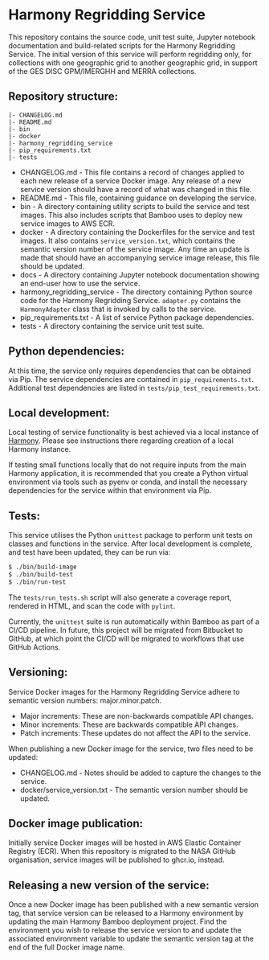 # Harmony Regridding Service

This repository contains the source code, unit test suite, Jupyter notebook
documentation and build-related scripts for the Harmony Regridding Service. The
initial version of this service will perform regridding only, for collections
with one geographic grid to another geographic grid, in support of the GES DISC
GPM/IMERGHH and MERRA collections.

## Repository structure:

```
|- CHANGELOG.md
|- README.md
|- bin
|- docker
|- harmony_regridding_service
|- pip_requirements.txt
|- tests
```

* CHANGELOG.md - This file contains a record of changes applied to each new
  release of a service Docker image. Any release of a new service version
  should have a record of what was changed in this file.
* README.md - This file, containing guidance on developing the service.
* bin - A directory containing utility scripts to build the service and test
  images. This also includes scripts that Bamboo uses to deploy new service
  images to AWS ECR.
* docker - A directory containing the Dockerfiles for the service and test
  images. It also contains `service_version.txt`, which contains the semantic
  version number of the service image. Any time an update is made that should
  have an accompanying service image release, this file should be updated.
* docs - A directory containing Jupyter notebook documentation showing an
  end-user how to use the service.
* harmony_regridding_service - The directory containing Python source code for
  the Harmony Regridding Service. `adapter.py` contains the `HarmonyAdapter`
  class that is invoked by calls to the service.
* pip_requirements.txt - A list of service Python package dependencies.
* tests - A directory containing the service unit test suite.

## Python dependencies:

At this time, the service only requires dependencies that can be obtained via
Pip. The service dependencies are contained in `pip_requirements.txt`.
Additional test dependencies are listed in `tests/pip_test_requirements.txt`.

## Local development:

Local testing of service functionality is best achieved via a local instance of
[Harmony](https://github.com/nasa/harmony). Please see instructions there
regarding creation of a local Harmony instance.

If testing small functions locally that do not require inputs from the main
Harmony application, it is recommended that you create a Python virtual
environment via tools such as pyenv or conda, and install the necessary
dependencies for the service within that environment via Pip.

## Tests:

This service utilises the Python `unittest` package to perform unit tests on
classes and functions in the service. After local development is complete, and
test have been updated, they can be run via:

```bash
$ ./bin/build-image
$ ./bin/build-test
$ ./bin/run-test
```

The `tests/run_tests.sh` script will also generate a coverage report, rendered
in HTML, and scan the code with `pylint`.

Currently, the `unittest` suite is run automatically within Bamboo as part of a
CI/CD pipeline. In future, this project will be migrated from Bitbucket to
GitHub, at which point the CI/CD will be migrated to workflows that use GitHub
Actions.

## Versioning:

Service Docker images for the Harmony Regridding Service adhere to semantic
version numbers: major.minor.patch.

* Major increments: These are non-backwards compatible API changes.
* Minor increments: These are backwards compatible API changes.
* Patch increments: These updates do not affect the API to the service.

When publishing a new Docker image for the service, two files need to be
updated:

* CHANGELOG.md - Notes should be added to capture the changes to the service.
* docker/service_version.txt - The semantic version number should be updated.

## Docker image publication:

Initially service Docker images will be hosted in AWS Elastic Container
Registry (ECR). When this repository is migrated to the NASA GitHub
organisation, service images will be published to ghcr.io, instead.

## Releasing a new version of the service:

Once a new Docker image has been published with a new semantic version tag,
that service version can be released to a Harmony environment by updating the
main Harmony Bamboo deployment project. Find the environment you wish to
release the service version to and update the associated environment variable
to update the semantic version tag at the end of the full Docker image name.
